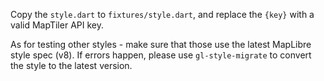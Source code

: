 Copy the `style.dart` to `fixtures/style.dart`, and replace the `{key}` with a valid MapTiler API key.

As for testing other styles - make sure that those use the latest MapLibre style spec (v8). If errors happen, please use `gl-style-migrate` to convert the style to the latest version.